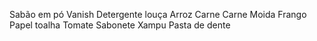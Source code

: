 Sabão em pó
Vanish
Detergente louça 
Arroz
Carne
Carne Moida
Frango
Papel toalha
Tomate
Sabonete
Xampu
Pasta de dente
